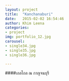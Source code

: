 ```yaml
---
layout: project
title:  "Kanchanaburi"
date:   2015-02-02 16:54:46
author: Khim Leena
categories:
- project
img: portfolio_12.jpg
carousel:
- single34.jpg
- single35.jpg
- single36.jpg

---
```

####เถลไถล ณ กาญจนบุรี


